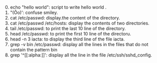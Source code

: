 0. echo "hello world": script to write hello world .
1. "(Ôo)': confuse smiley.
2. cat /etc/passwd: display.the content of the directory.
3. cat /etc/passwd /etc/hosts: display the contents of two directories.
4. tail /etc/passwd: to print the last 10 line of the directory.
5. head /etc/passwd: to print the first 10 line of the directoru.
6. head -n 3 iacta: to display the third line of the file iacta.
17. grep -v bin /etc/passwd: display all the lines in the files that do not contain the pattern bin
18. grep '^[[:alpha:]]': display all the line in the file /etc/ssh/sshd_config.
